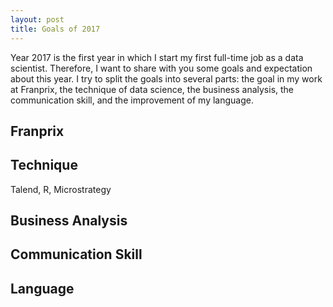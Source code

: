 ```yaml
---
layout: post
title: Goals of 2017
---
```

Year 2017 is the first year in which I start my first full-time job as a data
scientist. Therefore, I want to share with you some goals and expectation about
this year. I try to split the goals into several parts: the goal in my work at
Franprix, the technique of data science, the business analysis, the
communication skill, and the improvement of my language.

## Franprix


## Technique

Talend, R, Microstrategy

## Business Analysis


## Communication Skill


## Language


